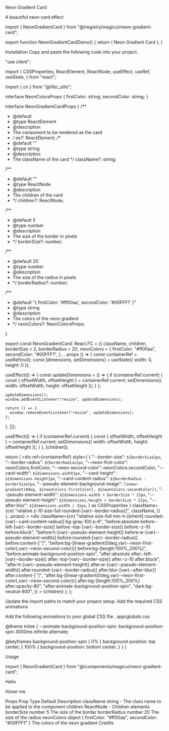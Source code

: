 Neon Gradient Card

A beautiful neon card effect

import { NeonGradientCard } from "@/registry/magicui/neon-gradient-card";
 
export function NeonGradientCardDemo() {
  return (
    <NeonGradientCard className="max-w-sm items-center justify-center text-center">
      <span className="pointer-events-none z-10 h-full whitespace-pre-wrap bg-gradient-to-br from-[#ff2975] from-35% to-[#00FFF1] bg-clip-text text-center text-6xl font-bold leading-none tracking-tighter text-transparent dark:drop-shadow-[0_5px_5px_rgba(0,0,0,0.8)]">
        Neon Gradient Card
      </span>
    </NeonGradientCard>
  );
}

Installation
Copy and paste the following code into your project.

"use client";
 
import {
  CSSProperties,
  ReactElement,
  ReactNode,
  useEffect,
  useRef,
  useState,
} from "react";
 
import { cn } from "@/lib/_utils";

 
interface NeonColorsProps {
  firstColor: string;
  secondColor: string;
}
 
interface NeonGradientCardProps {
  /**
   * @default <div />
   * @type ReactElement
   * @description
   * The component to be rendered as the card
   * */
  as?: ReactElement;
  /**
   * @default ""
   * @type string
   * @description
   * The className of the card
   */
  className?: string;
 
  /**
   * @default ""
   * @type ReactNode
   * @description
   * The children of the card
   * */
  children?: ReactNode;
 
  /**
   * @default 5
   * @type number
   * @description
   * The size of the border in pixels
   * */
  borderSize?: number;
 
  /**
   * @default 20
   * @type number
   * @description
   * The size of the radius in pixels
   * */
  borderRadius?: number;
 
  /**
   * @default "{ firstColor: '#ff00aa', secondColor: '#00FFF1' }"
   * @type string
   * @description
   * The colors of the neon gradient
   * */
  neonColors?: NeonColorsProps;
 
  [key: string]: any;
}
 
export const NeonGradientCard: React.FC<NeonGradientCardProps> = ({
  className,
  children,
  borderSize = 2,
  borderRadius = 20,
  neonColors = {
    firstColor: "#ff00aa",
    secondColor: "#00FFF1",
  },
  ...props
}) => {
  const containerRef = useRef<HTMLDivElement>(null);
  const [dimensions, setDimensions] = useState({ width: 0, height: 0 });
 
  useEffect(() => {
    const updateDimensions = () => {
      if (containerRef.current) {
        const { offsetWidth, offsetHeight } = containerRef.current;
        setDimensions({ width: offsetWidth, height: offsetHeight });
      }
    };
 
    updateDimensions();
    window.addEventListener("resize", updateDimensions);
 
    return () => {
      window.removeEventListener("resize", updateDimensions);
    };
  }, []);
 
  useEffect(() => {
    if (containerRef.current) {
      const { offsetWidth, offsetHeight } = containerRef.current;
      setDimensions({ width: offsetWidth, height: offsetHeight });
    }
  }, [children]);
 
  return (
    <div
      ref={containerRef}
      style={
        {
          "--border-size": `${borderSize}px`,
          "--border-radius": `${borderRadius}px`,
          "--neon-first-color": neonColors.firstColor,
          "--neon-second-color": neonColors.secondColor,
          "--card-width": `${dimensions.width}px`,
          "--card-height": `${dimensions.height}px`,
          "--card-content-radius": `${borderRadius - borderSize}px`,
          "--pseudo-element-background-image": `linear-gradient(0deg, ${neonColors.firstColor}, ${neonColors.secondColor})`,
          "--pseudo-element-width": `${dimensions.width + borderSize * 2}px`,
          "--pseudo-element-height": `${dimensions.height + borderSize * 2}px`,
          "--after-blur": `${dimensions.width / 3}px`,
        } as CSSProperties
      }
      className={cn(
        "relative z-10 size-full rounded-[var(--border-radius)]",
        className,
      )}
      {...props}
    >
      <div
        className={cn(
          "relative size-full min-h-[inherit] rounded-[var(--card-content-radius)] bg-gray-100 p-6",
          "before:absolute before:-left-[var(--border-size)] before:-top-[var(--border-size)] before:-z-10 before:block",
          "before:h-[var(--pseudo-element-height)] before:w-[var(--pseudo-element-width)] before:rounded-[var(--border-radius)] before:content-['']",
          "before:bg-[linear-gradient(0deg,var(--neon-first-color),var(--neon-second-color))] before:bg-[length:100%_200%]",
          "before:animate-background-position-spin",
          "after:absolute after:-left-[var(--border-size)] after:-top-[var(--border-size)] after:-z-10 after:block",
          "after:h-[var(--pseudo-element-height)] after:w-[var(--pseudo-element-width)] after:rounded-[var(--border-radius)] after:blur-[var(--after-blur)] after:content-['']",
          "after:bg-[linear-gradient(0deg,var(--neon-first-color),var(--neon-second-color))] after:bg-[length:100%_200%] after:opacity-80",
          "after:animate-background-position-spin",
          "dark:bg-neutral-900",
        )}
      >
        {children}
      </div>
    </div>
  );
};

Update the import paths to match your project setup.
Add the required CSS animations

Add the following animations to your global CSS file .
app/globals.css

@theme inline {
  --animate-background-position-spin: background-position-spin 3000ms infinite
    alternate;
 
  @keyframes background-position-spin {
    0% {
      background-position: top center;
    }
    100% {
      background-position: bottom center;
    }
  }
}

Usage

import { NeonGradientCard } from "@/components/magicui/neon-gradient-card";

<NeonGradientCard>
  <div className="p-4">
    <p>Hello</p>
    <span>Hover me</span>
  </div>
</NeonGradientCard>

Props
Prop	Type	Default	Description
className	string	-	The class name to be applied to the component
children	ReactNode	-	Children elements
borderSize	number	5	The size of the border
borderRadius	number	20	The size of the radius
neonColors	object	{ firstColor: "#ff00aa", secondColor: "#00FFF1" }	The colors of the neon gradient
Credits